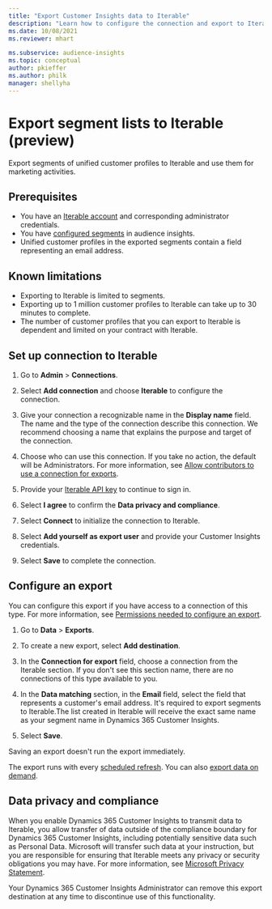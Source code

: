 ```yaml
---
title: "Export Customer Insights data to Iterable"
description: "Learn how to configure the connection and export to Iterable."
ms.date: 10/08/2021
ms.reviewer: mhart

ms.subservice: audience-insights
ms.topic: conceptual
author: pkieffer
ms.author: philk
manager: shellyha
---
```


# Export segment lists to Iterable (preview)

Export segments of unified customer profiles to Iterable and use them for marketing activities.

## Prerequisites

-	You have an [Iterable account](https://iterable.com/) and corresponding administrator credentials.
-	You have [configured segments](segments.md) in audience insights.
-	Unified customer profiles in the exported segments contain a field representing an email address.

## Known limitations

- Exporting to Iterable is limited to segments.
- Exporting up to 1 million customer profiles to Iterable can take up to 30 minutes to complete. 
- The number of customer profiles that you can export to Iterable is dependent and limited on your contract with Iterable.

## Set up connection to Iterable

1. Go to **Admin** > **Connections**.

1. Select **Add connection** and choose **Iterable** to configure the connection.

1. Give your connection a recognizable name in the **Display name** field. The name and the type of the connection describe this connection. We recommend choosing a name that explains the purpose and target of the connection.

1. Choose who can use this connection. If you take no action, the default will be Administrators. For more information, see [Allow contributors to use a connection for exports](connections.md#allow-contributors-to-use-a-connection-for-exports).

1. Provide your [Iterable API key](https://support.iterable.com/hc/en-us/articles/360043464871) to continue to sign in. 

1. Select **I agree** to confirm the **Data privacy and compliance**.

1. Select **Connect** to initialize the connection to Iterable.

1. Select **Add yourself as export user** and provide your Customer Insights credentials.

1. Select **Save** to complete the connection.

## Configure an export

You can configure this export if you have access to a connection of this type. For more information, see [Permissions needed to configure an export](export-destinations.md#set-up-a-new-export).

1. Go to **Data** > **Exports**.

1. To create a new export, select **Add destination**.

1. In the **Connection for export** field, choose a connection from the Iterable section. If you don't see this section name, there are no connections of this type available to you.

3. In the **Data matching** section, in the **Email** field, select the field that represents a customer's email address. It's required to export segments to Iterable.The list created in Iterable will receive the exact same name as your segment name in Dynamics 365 Customer Insights.

1. Select **Save**.

Saving an export doesn't run the export immediately.

The export runs with every [scheduled refresh](system.md#schedule-tab). 
You can also [export data on demand](export-destinations.md#run-exports-on-demand). 


## Data privacy and compliance

When you enable Dynamics 365 Customer Insights to transmit data to Iterable, you allow transfer of data outside of the compliance boundary for Dynamics 365 Customer Insights, including potentially sensitive data such as Personal Data. Microsoft will transfer such data at your instruction, but you are responsible for ensuring that Iterable meets any privacy or security obligations you may have. For more information, see [Microsoft Privacy Statement](https://go.microsoft.com/fwlink/?linkid=396732).

Your Dynamics 365 Customer Insights Administrator can remove this export destination at any time to discontinue use of this functionality.
